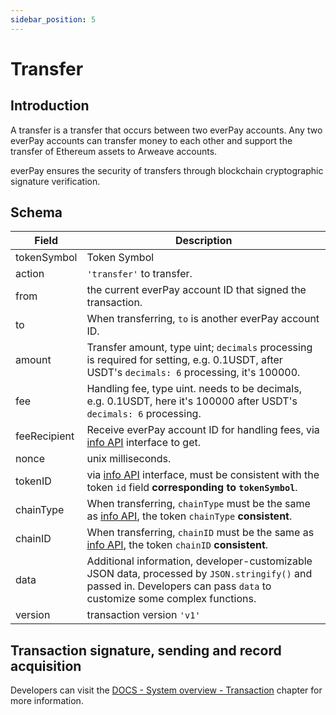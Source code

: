 ```yaml
---
sidebar_position: 5
---
```


# Transfer
## Introduction

A transfer is a transfer that occurs between two everPay accounts. Any two everPay accounts can transfer money to each other and support the transfer of Ethereum assets to Arweave accounts.

everPay ensures the security of transfers through blockchain cryptographic signature verification.

## Schema
|Field|Description|
|---|---|
|tokenSymbol|Token Symbol|
|action|`'transfer'` to transfer.|
|from|the current everPay account ID that signed the transaction.|
|to|When transferring, `to` is another everPay account ID.|
|amount|Transfer amount, type uint; `decimals` processing is required for setting, e.g. 0.1USDT, after USDT's `decimals: 6` processing, it's 100000.|
|fee| Handling fee, type uint. needs to be decimals, e.g. 0.1USDT, here it's 100000 after USDT's `decimals: 6` processing. |
|feeRecipient|Receive everPay account ID for handling fees, via [info API](../server-api/basic-api/info) interface to get.|
|nonce|unix milliseconds.|
|tokenID|via [info API](../server-api/basic-api/info) interface, must be consistent with the token `id` field **corresponding to `tokenSymbol`**.|
|chainType|When transferring, `chainType` must be the same as [info API](../server-api/basic-api/info), the token `chainType` **consistent**.|
|chainID|When transferring, `chainID` must be the same as [info API](../server-api/basic-api/info), the token `chainID` **consistent**.|
|data|Additional information, developer-customizable JSON data, processed by `JSON.stringify()` and passed in. Developers can pass `data` to customize some complex functions.|
|version|transaction version `'v1'`|

## Transaction signature, sending and record acquisition
Developers can visit the [DOCS - System overview - Transaction](./transaction#messagedata) chapter for more information.
